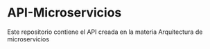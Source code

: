 # API-Microservicios
Este repositorio contiene el API creada en la materia Arquitectura de microservicios
